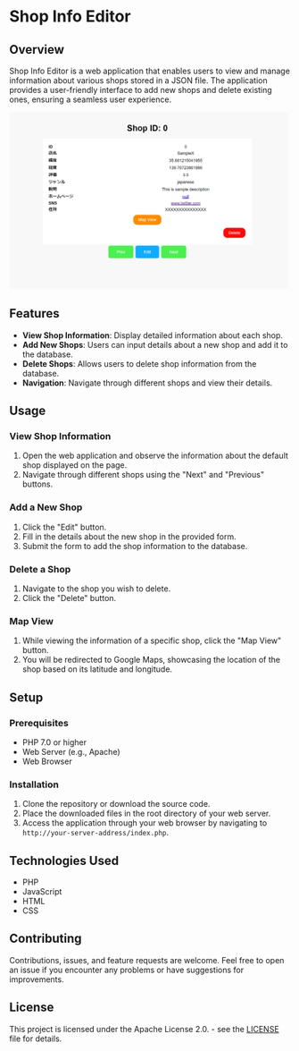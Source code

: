 # Shop Info Editor

## Overview
Shop Info Editor is a web application that enables users to view and manage information about various shops stored in a JSON file. The application provides a user-friendly interface to add new shops and delete existing ones, ensuring a seamless user experience.

<img alt="img.png" src="../docs/jsoneditor.png" width="500"/>

## Features
- **View Shop Information**: Display detailed information about each shop.
- **Add New Shops**: Users can input details about a new shop and add it to the database.
- **Delete Shops**: Allows users to delete shop information from the database.
- **Navigation**: Navigate through different shops and view their details.

## Usage

### View Shop Information
1. Open the web application and observe the information about the default shop displayed on the page.
2. Navigate through different shops using the "Next" and "Previous" buttons.

### Add a New Shop
1. Click the "Edit" button.
2. Fill in the details about the new shop in the provided form.
3. Submit the form to add the shop information to the database.

### Delete a Shop
1. Navigate to the shop you wish to delete.
2. Click the "Delete" button.

### Map View

1. While viewing the information of a specific shop, click the "Map View" button.
2. You will be redirected to Google Maps, showcasing the location of the shop based on its latitude and longitude.

## Setup
### Prerequisites
- PHP 7.0 or higher
- Web Server (e.g., Apache)
- Web Browser

### Installation
1. Clone the repository or download the source code.
2. Place the downloaded files in the root directory of your web server.
3. Access the application through your web browser by navigating to `http://your-server-address/index.php`.

## Technologies Used
- PHP
- JavaScript
- HTML
- CSS

## Contributing
Contributions, issues, and feature requests are welcome. Feel free to open an issue if you encounter any problems or have suggestions for improvements.

## License
This project is licensed under the Apache License 2.0. - see the [LICENSE](./../LICENSE) file for details.

